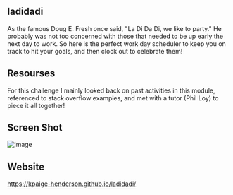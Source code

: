 ## ladidadi
As the famous Doug E. Fresh once said, "La Di Da Di, we like to party." He probably was not too concerned with those that needed to be up early the next day to work. So here is the perfect work day scheduler to keep you on track to hit your goals, and then clock out to celebrate them!

## Resourses
For this challenge I mainly looked back on past activities in this module, referenced to stack overflow examples, and met with a tutor (Phil Loy) to piece it all together!

## Screen Shot
![image](https://github.com/kpaige-henderson/ladidadi/assets/147321738/8b50c04c-51a7-4d61-b9e5-6bbc9b7c1222)

## Website
https://kpaige-henderson.github.io/ladidadi/
